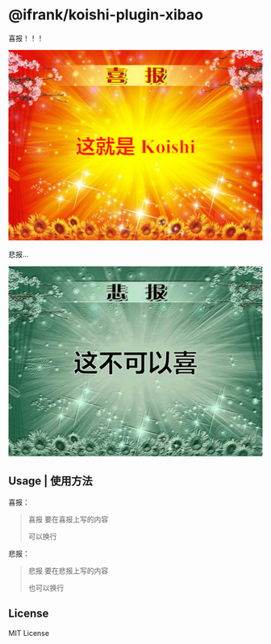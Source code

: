 # @ifrank/koishi-plugin-xibao

喜报！！！

![喜报](./example-xibao.png)

悲报...

![悲报](./example-beibao.jpg)

## Usage | 使用方法

喜报：

>喜报 要在喜报上写的内容
>
>可以换行

悲报：

>悲报 要在悲报上写的内容
>
>也可以换行

## License

MIT License
